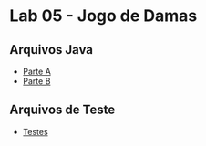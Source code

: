 # Lab 05 - Jogo de Damas

## Arquivos Java

* [Parte A](src/mc322/lab05a)
* [Parte B](src/mc322/lab05b)

## Arquivos de Teste
* [Testes](data/)